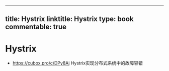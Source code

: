 
---
title: Hystrix
linktitle: Hystrix
type: book
commentable: true
---

# Hystrix

- https://cubox.pro/c/DPy8Aj Hystrix实现分布式系统中的故障容错
    